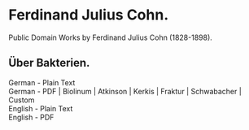 # Ferdinand Julius Cohn.

Public Domain Works by Ferdinand Julius Cohn (1828-1898).

## Über Bakterien.

German - Plain Text  
German - PDF | Biolinum | Atkinson | Kerkis | Fraktur | Schwabacher | Custom  
English - Plain Text  
English - PDF  
